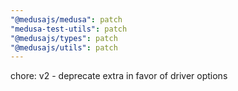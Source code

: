 ```yaml
---
"@medusajs/medusa": patch
"medusa-test-utils": patch
"@medusajs/types": patch
"@medusajs/utils": patch
---
```


chore: v2 - deprecate extra in favor of driver options
